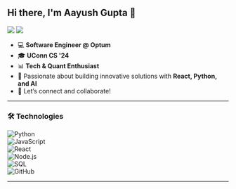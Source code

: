 ## Hi there, I'm Aayush Gupta 👋

[![](https://img.shields.io/badge/LinkedIn-%230077B5.svg?&style=for-the-badge&logo=linkedin&logoColor=white)](https://www.linkedin.com/in/yourprofile/)
[![](https://img.shields.io/badge/Gmail-D14836?style=for-the-badge&logo=gmail&logoColor=white)](mailto:your.email@example.com)  

- 💻 **Software Engineer @ Optum**  
- 🎓 **UConn CS '24**  
- 📊 **Tech & Quant Enthusiast**  
- 🚀 Passionate about building innovative solutions with **React, Python, and AI**  
- 🤝 Let’s connect and collaborate!  

---

### 🛠️ Technologies  

![Python](https://img.shields.io/badge/Python-FFD43B?style=for-the-badge&logo=python&logoColor=blue)  
![JavaScript](https://img.shields.io/badge/JavaScript-323330?style=for-the-badge&logo=javascript&logoColor=F7DF1E)  
![React](https://img.shields.io/badge/React-20232A?style=for-the-badge&logo=react&logoColor=61DAFB)  
![Node.js](https://img.shields.io/badge/Node.js-43853D?style=for-the-badge&logo=node.js&logoColor=white)  
![SQL](https://img.shields.io/badge/SQL-4479A1?style=for-the-badge&logo=postgresql&logoColor=white)  
![GitHub](https://img.shields.io/badge/GitHub-100000?style=for-the-badge&logo=github&logoColor=white)  

---


<!--
**theaayushg/theaayushg** is a ✨ _special_ ✨ repository because its `README.md` (this file) appears on your GitHub profile.

Here are some ideas to get you started:

- 🔭 I’m currently working on ...
- 🌱 I’m currently learning ...
- 👯 I’m looking to collaborate on ...
- 🤔 I’m looking for help with ...
- 💬 Ask me about ...
- 📫 How to reach me: ...
- 😄 Pronouns: ...
- ⚡ Fun fact: ...
-->
